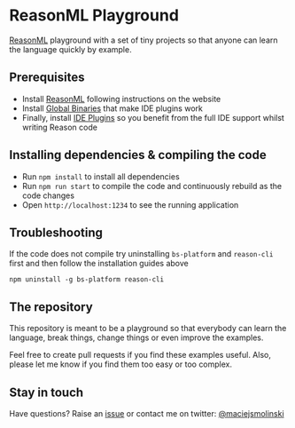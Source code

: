 # ReasonML Playground

[ReasonML](https://reasonml.github.io/) playground with a set of tiny projects so that anyone can learn the language quickly by example.

## Prerequisites

* Install [ReasonML](https://reasonml.github.io/docs/en/quickstart-javascript.html) following instructions on the website
* Install [Global Binaries](https://reasonml.github.io/docs/en/global-installation.html) that make IDE plugins work
* Finally, install [IDE Plugins](https://reasonml.github.io/docs/en/editor-plugins.html) so you benefit from the full IDE support whilst writing Reason code


## Installing dependencies & compiling the code

* Run `npm install` to install all dependencies
* Run `npm run start` to compile the code and continuously rebuild as the code changes
* Open `http://localhost:1234` to see the running application

## Troubleshooting

If the code does not compile try uninstalling `bs-platform` and `reason-cli` first and then follow the installation guides above

```
npm uninstall -g bs-platform reason-cli
```

## The repository

This repository is meant to be a playground so that everybody can learn the language, break things, change things or even improve the examples.

Feel free to create pull requests if you find these examples useful. Also, please let me know if you find them too easy or too complex.


## Stay in touch

Have questions? Raise an [issue](https://github.com/maciejsmolinski/reasonml-playground/issues) or contact me on twitter: [@maciejsmolinski](https://twitter.com/maciejsmolinski)
